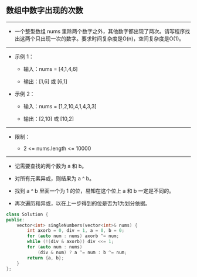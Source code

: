 ## 数组中数字出现的次数

--------------------

- 一个整型数组 nums 里除两个数字之外，其他数字都出现了两次。请写程序找出这两个只出现一次的数字。要求时间复杂度是O(n)，空间复杂度是O(1)。

--------------------

- 示例 1：

    - 输入：nums = [4,1,4,6]
    
    - 输出：[1,6] 或 [6,1]

- 示例 2：

    - 输入：nums = [1,2,10,4,1,4,3,3]

    - 输出：[2,10] 或 [10,2]

--------------------

- 限制：

    - 2 <= nums.length <= 10000

--------------------

- 记需要查找的两个数为 a 和 b。

- 对所有元素异或，则结果为 a ^ b。

- 找到 a ^ b 里面一个为 1 的位，易知在这个位上 a 和 b 一定是不同的。

- 再次遍历和异或，以在上一步得到的位是否为1为划分依据。

```cpp
class Solution {
public:
    vector<int> singleNumbers(vector<int>& nums) {
        int axorb = 0, div = 1, a = 0, b = 0;
        for (auto num : nums) axorb ^= num;
        while (!(div & axorb)) div <<= 1;
        for (auto num : nums)
            (div & num) ? a ^= num : b ^= num;
        return {a, b};
    }
};
```